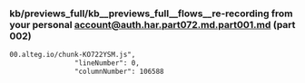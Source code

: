 ### kb/previews_full/kb__previews_full__flows__re-recording from your personal account@auth.har.part072.md.part001.md (part 002)

```md
00.alteg.io/chunk-KO722YSM.js",
                "lineNumber": 0,
                "columnNumber": 106588
  
```

```
